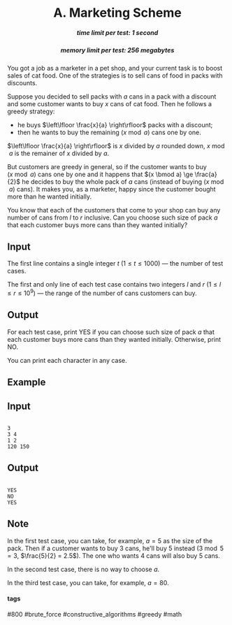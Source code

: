 <h1 style='text-align: center;'> A. Marketing Scheme</h1>

<h5 style='text-align: center;'>time limit per test: 1 second</h5>
<h5 style='text-align: center;'>memory limit per test: 256 megabytes</h5>

You got a job as a marketer in a pet shop, and your current task is to boost sales of cat food. One of the strategies is to sell cans of food in packs with discounts. 

Suppose you decided to sell packs with $a$ cans in a pack with a discount and some customer wants to buy $x$ cans of cat food. Then he follows a greedy strategy: 

* he buys $\left\lfloor \frac{x}{a} \right\rfloor$ packs with a discount;
* then he wants to buy the remaining $(x \bmod a)$ cans one by one.

$\left\lfloor \frac{x}{a} \right\rfloor$ is $x$ divided by $a$ rounded down, $x \bmod a$ is the remainer of $x$ divided by $a$.

But customers are greedy in general, so if the customer wants to buy $(x \bmod a)$ cans one by one and it happens that $(x \bmod a) \ge \frac{a}{2}$ he decides to buy the whole pack of $a$ cans (instead of buying $(x \bmod a)$ cans). It makes you, as a marketer, happy since the customer bought more than he wanted initially.

You know that each of the customers that come to your shop can buy any number of cans from $l$ to $r$ inclusive. Can you choose such size of pack $a$ that each customer buys more cans than they wanted initially?

## Input

The first line contains a single integer $t$ ($1 \le t \le 1000$) — the number of test cases.

The first and only line of each test case contains two integers $l$ and $r$ ($1 \le l \le r \le 10^9$) — the range of the number of cans customers can buy.

## Output

For each test case, print YES if you can choose such size of pack $a$ that each customer buys more cans than they wanted initially. Otherwise, print NO.

You can print each character in any case.

## Example

## Input


```

3
3 4
1 2
120 150

```
## Output


```

YES
NO
YES

```
## Note

In the first test case, you can take, for example, $a = 5$ as the size of the pack. Then if a customer wants to buy $3$ cans, he'll buy $5$ instead ($3 \bmod 5 = 3$, $\frac{5}{2} = 2.5$). The one who wants $4$ cans will also buy $5$ cans.

In the second test case, there is no way to choose $a$.

In the third test case, you can take, for example, $a = 80$.



#### tags 

#800 #brute_force #constructive_algorithms #greedy #math 